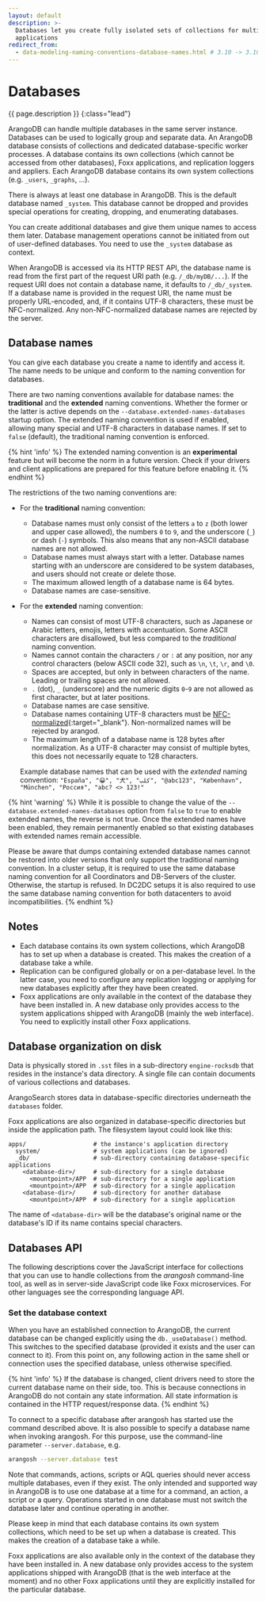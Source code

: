 ```yaml
---
layout: default
description: >-
  Databases let you create fully isolated sets of collections for multi-tenancy
  applications
redirect_from:
  - data-modeling-naming-conventions-database-names.html # 3.10 -> 3.10
---
```

# Databases

{{ page.description }}
{:class="lead"}

ArangoDB can handle multiple databases in the same server instance. Databases
can be used to logically group and separate data. An ArangoDB database consists
of collections and dedicated database-specific worker processes. A database
contains its own collections (which cannot be accessed from other databases),
Foxx applications, and replication loggers and appliers. Each ArangoDB database
contains its own system collections (e.g. `_users`, `_graphs`, ...).

There is always at least one database in ArangoDB. This is the default
database named `_system`. This database cannot be dropped and provides special
operations for creating, dropping, and enumerating databases.

You can create additional databases and give them unique names to access them
later. Database management operations cannot be initiated from out of user-defined
databases. You need to use the `_system` database as context.

When ArangoDB is accessed via its HTTP REST API, the database name is read from
the first part of the request URI path (e.g. `/_db/myDB/...`). If the request
URI does not contain a database name, it defaults to `/_db/_system`.
If a database name is provided in the request URI, the name must be properly URL-encoded, and,
if it contains UTF-8 characters, these must be NFC-normalized. Any non-NFC-normalized
database names are rejected by the server.

## Database names

You can give each database you create a name to identify and access it.
The name needs to be unique and conform to the naming convention for databases.

There are two naming conventions available for database names: the **traditional**
and the **extended** naming conventions. Whether the former or the latter is
active depends on the `--database.extended-names-databases` startup option.
The extended naming convention is used if enabled, allowing many special and
UTF-8 characters in database names. If set to `false` (default), the traditional
naming convention is enforced.

{% hint 'info' %}
The extended naming convention is an **experimental** feature
but will become the norm in a future version. Check if your drivers and
client applications are prepared for this feature before enabling it.
{% endhint %}

The restrictions of the two naming conventions are:

- For the **traditional** naming convention:
  - Database names must only consist of the letters `a` to `z` (both lower and
    upper case allowed), the numbers `0` to `9`, and the underscore (`_`) or
    dash (`-`) symbols.
    This also means that any non-ASCII database names are not allowed.
  - Database names must always start with a letter. Database names starting
    with an underscore are considered to be system databases, and users should
    not create or delete those.
  - The maximum allowed length of a database name is 64 bytes.
  - Database names are case-sensitive.

- For the **extended** naming convention:
  - Names can consist of most UTF-8 characters, such as Japanese or Arabic
    letters, emojis, letters with accentuation. Some ASCII characters are
    disallowed, but less compared to the  _traditional_ naming convention.
  - Names cannot contain the characters `/` or `:` at any position, nor any
    control characters (below ASCII code 32), such as `\n`, `\t`, `\r`, and `\0`.
  - Spaces are accepted, but only in between characters of the name. Leading
    or trailing spaces are not allowed.
  - `.` (dot), `_` (underscore) and the numeric digits `0`-`9` are not allowed
    as first character, but at later positions.
  - Database names are case sensitive.
  - Database names containing UTF-8 characters must be 
    [NFC-normalized](https://en.wikipedia.org/wiki/Unicode_equivalence#Normal_forms){:target="_blank"}.
    Non-normalized names will be rejected by arangod.
  - The maximum length of a database name is 128 bytes after normalization. 
    As a UTF-8 character may consist of multiple bytes, this does not necessarily 
    equate to 128 characters.

  Example database names that can be used with the _extended_ naming convention:
  `"España", "😀", "犬", "كلب", "@abc123", "København", "München", "Россия", "abc? <> 123!"` 

{% hint 'warning' %}
While it is possible to change the value of the
`--database.extended-names-databases` option from `false` to `true` to enable
extended names, the reverse is not true. Once the extended names have been
enabled, they remain permanently enabled so that existing databases with
extended names remain accessible.

Please be aware that dumps containing extended database names cannot be restored
into older versions that only support the traditional naming convention. In a
cluster setup, it is required to use the same database naming convention for all
Coordinators and DB-Servers of the cluster. Otherwise, the startup is
refused. In DC2DC setups it is also required to use the same database naming
convention for both datacenters to avoid incompatibilities.
{% endhint %}

## Notes

- Each database contains its own system collections, which ArangoDB has to set
  up when a database is created. This makes the creation of a database take a while.
- Replication can be configured globally or on a per-database level. In the
  latter case, you need to configure any replication logging or applying for new
  databases explicitly after they have been created.
- Foxx applications are only available in the context of the database they have
  been installed in. A new database only provides access to the system
  applications shipped with ArangoDB (mainly the web interface). You need to
  explicitly install other Foxx applications.

## Database organization on disk

Data is physically stored in `.sst` files in a sub-directory `engine-rocksdb`
that resides in the instance's data directory. A single file can contain
documents of various collections and databases.

ArangoSearch stores data in database-specific directories underneath the
`databases` folder.

Foxx applications are also organized in database-specific directories but inside
the application path. The filesystem layout could look like this:

```
apps/                   # the instance's application directory
  system/               # system applications (can be ignored)
  _db/                  # sub-directory containing database-specific applications
    <database-dir>/     # sub-directory for a single database
      <mountpoint>/APP  # sub-directory for a single application
      <mountpoint>/APP  # sub-directory for a single application
    <database-dir>/     # sub-directory for another database
      <mountpoint>/APP  # sub-directory for a single application
```

The name of `<database-dir>` will be the database's original name or the
database's ID if its name contains special characters.

## Databases API

The following descriptions cover the JavaScript interface for collections that
you can use to handle collections from the _arangosh_ command-line tool, as
well as in server-side JavaScript code like Foxx microservices.
For other languages see the corresponding language API.

### Set the database context

When you have an established connection to ArangoDB, the current
database can be changed explicitly using the `db._useDatabase()`
method. This switches to the specified database (provided it
exists and the user can connect to it). From this point on, any
following action in the same shell or connection uses the
specified database, unless otherwise specified.

{% hint 'info' %}
If the database is changed, client drivers need to store the
current database name on their side, too. This is because connections
in ArangoDB do not contain any state information. All state information
is contained in the HTTP request/response data.
{% endhint %}

To connect to a specific database after arangosh has started use the command
described above. It is also possible to specify a database name when invoking
arangosh. For this purpose, use the command-line parameter `--server.database`,
e.g.

```sh
arangosh --server.database test
```

Note that commands, actions, scripts or AQL queries should never
access multiple databases, even if they exist. The only intended and
supported way in ArangoDB is to use one database at a time for a command,
an action, a script or a query. Operations started in one database must
not switch the database later and continue operating in another.

Please keep in mind that each database contains its own system collections,
which need to be set up when a database is created. This makes the creation
of a database take a while.

Foxx applications
are also available only in the context of the database they have been installed 
in. A new database only provides access to the system applications shipped
with ArangoDB (that is the web interface at the moment) and no other Foxx
applications until they are explicitly installed for the particular database.
